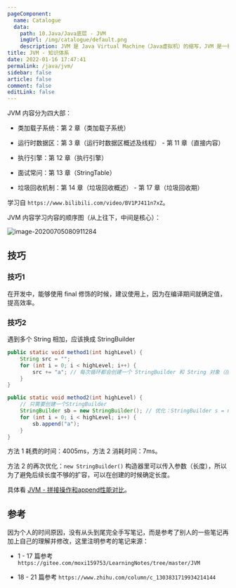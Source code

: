 ```yaml
---
pageComponent: 
  name: Catalogue
  data: 
    path: 10.Java/Java底层 - JVM
    imgUrl: /img/catalogue/default.png
    description: JVM 是 Java Virtual Machine（Java虚拟机）的缩写，JVM 是一种用于计算设备的规范，它是一个虚构出来的计算机，是通过在实际的计算机上仿真模拟各种计算机功能来实现的。
title: JVM - 知识体系
date: 2022-01-16 17:47:41
permalink: /java/jvm/
sidebar: false
article: false
comment: false
editLink: false
---
```


JVM 内容分为四大部：

- 类加载子系统：第 2 章（类加载子系统）

- 运行时数据区：第 3 章（运行时数据区概述及线程） - 第 11 章（直接内容）

- 执行引擎：第 12 章（执行引擎）

- 面试常问：第 13 章（StringTable）

- 垃圾回收机制：第 14 章（垃圾回收概述） - 第 17 章（垃圾回收期）

学习自 `https://www.bilibili.com/video/BV1PJ411n7xZ`。


JVM 内容学习内容的顺序图（从上往下，中间是核心）：

![image-20200705080911284](https://cdn.jsdelivr.net/gh/Kele-Bingtang/static/img/Java/20220115234155.png)

## 技巧

### 技巧1

在开发中，能够使用 final 修饰的时候，建议使用上，因为在编译期间就确定值，提高效率。

### 技巧2

遇到多个 String 相加，应该换成 StringBuilder

```java
public static void method1(int highLevel) {
    String src = "";
    for (int i = 0; i < highLevel; i++) {
        src += "a"; // 每次循环都会创建一个 StringBuilder 和 String 对象（应该避免）
    }
}

public static void method2(int highLevel) {
    // 只需要创建一个StringBuilder
    StringBuilder sb = new StringBuilder(); // 优化：StringBuilder s = new StringBuilder(highLevel);
    for (int i = 0; i < highLevel; i++) {
        sb.append("a");
    }
}
```

方法 1 耗费的时间：4005ms，方法 2 消耗时间：7ms。

方法 2 的再次优化：`new StringBuilder()` 构造器里可以传入参数（长度），所以为了避免后续长度不够的扩容，可以在创建的时候确定长度。

具体看 [JVM - 拼接操作和append性能对比](/java/jvm/stringtable/#拼接操作和append性能对比)。


## 参考

因为个人的时间原因，没有从头到尾完全手写笔记，而是参考了别人的一些笔记再加上自己的理解并修改，这里注明参考的笔记来源：

- 1 - 17 篇参考 `https://gitee.com/moxi159753/LearningNotes/tree/master/JVM`

- 18 - 21 篇参考 `https://www.zhihu.com/column/c_1303831719934214144`